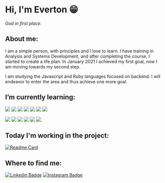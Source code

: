 # Hi, I'm Everton :grin:
*God in first place.*

## About me:
I am a simple person, with principles and I love to learn. I have training in Analysis and Systems Development, and after completing the course, I started to create a life plan. In January 2021 I achieved my first goal, now I am moving towards my second step.

I am studying the Javascript and Ruby languages focused on backend. I will endeavor to enter the area and thus achieve one more goal.


## I’m currently learning:
![](https://img.shields.io/badge/_-Code-black?style=flat-square)
![](https://img.shields.io/badge/_-Ruby-blue?style=flat-square&logo=ruby&logoColor=white)
![](https://img.shields.io/badge/_-HTML5-blue?style=flat-square&logo=html5&logoColor=white)
![](https://img.shields.io/badge/_-CSS3-blue?style=flat-square&logo=css3&logoColor=white)
![](https://img.shields.io/badge/_-Javascript-blue?style=flat-square&logo=javascript&logoColor=white)
![](https://img.shields.io/badge/_-Node.JS-blue?style=flat-square&logo=node.js&logoColor=white)
![](https://img.shields.io/badge/_-Typescript-blue?style=flat-square&logo=typescript&logoColor=white)

![](https://img.shields.io/badge/_-Tools-black?style=flat-square)
![](https://img.shields.io/badge/_-Linux-blueviolet?style=flat-square&logo=Linux&logoColor=white)
![](https://img.shields.io/badge/_-Git-blueviolet?style=flat-square&logo=git&logoColor=white)
![](https://img.shields.io/badge/_-VSCode-blueviolet?style=flat-square&logo=visual-studio-code&logoColor=white)
![](https://img.shields.io/badge/_-Vim-blueviolet?style=flat-square&logo=vim&logoColor=white)
![](https://img.shields.io/badge/_-Tmux-blueviolet?style=flat-square&logo=tmux&logoColor=white)


## Today I'm working in the project:
[![Readme Card](https://github-readme-stats.vercel.app/api/pin/?username=evertonlopesc&repo=URI_Judge_ever&theme=midnight-purple)](https://github.com/evertonlopesc/URI_Judge_ever)

## Where to find me:
[![Linkedin Badge](https://img.shields.io/badge/-EvertonLopes-blue?style=flat-square&logo=Linkedin&logoColor=white&link=https://www.linkedin.com/in/everton-lopes-costa)](https://www.linkedin.com/in/everton-lopes-costa)
[![Instagram Badge](https://img.shields.io/badge/-EvertonLopes-blueviolet?style=flat-square&logo=Instagram&logoColor=white&link=https://www.instagram.com/everton.locos/)](https://www.instagram.com/everton.locos/)
